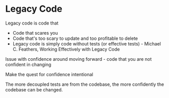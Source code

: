 # Legacy Code

Legacy code is code that
- Code that scares you
- Code that's too scary to update and too profitable to delete
- Legacy code is simply code without tests (or effective tests) - Michael C. Feathers, Working Effectively with Legacy Code

Issue with confidence around moving forward - code that you are not confident in changing

Make the quest for confidence intentional

The more decoupled tests are from the codebase, the more confidently the codebase can be changed.
